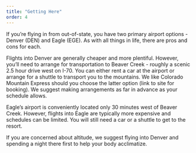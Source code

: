 ```yaml
---
title: "Getting Here"
order: 4
---
```


If you’re flying in from out-of-state, you have two primary airport options - Denver (DEN) and Eagle (EGE).  As with all things in life, there are pros and cons for each.

Flights into Denver are generally cheaper and more plentiful. However, you’ll need to arrange for transportation to Beaver Creek - roughly a scenic 2.5 hour drive west on I-70. You can either rent a car at the airport or arrange for a shuttle to transport you to the mountains. We like Colorado Mountain Express should you choose the latter option (link to site for booking). We suggest making arrangements as far in advance as your schedule allows.

Eagle’s airport is conveniently located only 30 minutes west of Beaver Creek. However, flights into Eagle are typically more expensive and schedules can be limited. You will still need a car or a shuttle to get to the resort.

If you are concerned about altitude, we suggest flying into Denver and spending
a night there first to help your body acclimatize.
